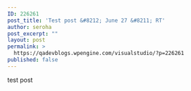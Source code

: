 ```yaml
---
ID: 226261
post_title: 'Test post &#8212; June 27 &#8211; RT'
author: seroha
post_excerpt: ""
layout: post
permalink: >
  https://qadevblogs.wpengine.com/visualstudio/?p=226261
published: false
---
```

test post